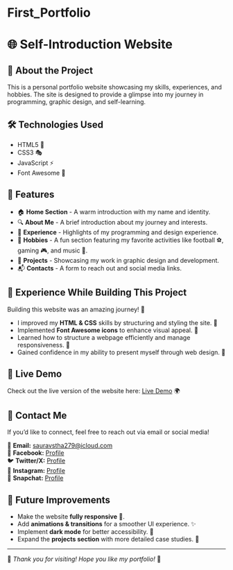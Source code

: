 # First_Portfolio

# 🌐 Self-Introduction Website

## 🚀 About the Project

This is a personal portfolio website showcasing my skills, experiences, and hobbies. The site is designed to provide a glimpse into my journey in programming, graphic design, and self-learning.

## 🛠️ Technologies Used
- HTML5 🎨
- CSS3 🎭
- JavaScript ⚡
- Font Awesome 📌

## 📌 Features
- 🏠 **Home Section** - A warm introduction with my name and identity.
- 🔍 **About Me** - A brief introduction about my journey and interests.
- 💼 **Experience** - Highlights of my programming and design experience.
- 🎯 **Hobbies** - A fun section featuring my favorite activities like football ⚽, gaming 🎮, and music 🎵.
- 🎨 **Projects** - Showcasing my work in graphic design and development.
- 📬 **Contacts** - A form to reach out and social media links.

## 📅 Experience While Building This Project
Building this website was an amazing journey! 🤩
- I improved my **HTML & CSS** skills by structuring and styling the site. 🎨
- Implemented **Font Awesome icons** to enhance visual appeal. 📌
- Learned how to structure a webpage efficiently and manage responsiveness. 📱
- Gained confidence in my ability to present myself through web design. 💪

## 🔗 Live Demo
Check out the live version of the website here: [Live Demo](https://s4urav07.github.io/First_portfolio/) 🌍

## 📧 Contact Me
If you’d like to connect, feel free to reach out via email or social media!

📩 **Email:** sauravstha279@icloud.com  
🔗 **Facebook:** [Profile](https://m.facebook.com/profile.php/?id=100009113029171)  
🐦 **Twitter/X:** [Profile](https://twitter.com/Saurav99414136)  
📸 **Instagram:** [Profile](https://www.instagram.com/sauravstha279/?igshid=MmIzYWVlNDQ5Yg%3D%3D)  
👻 **Snapchat:** [Profile](https://www.snapchat.com/add/dapee777?share_id=G6Wpa4maQjaqGC/+sWkvmQ&locale=en_JP&sid=5e3cca2293d542d0b19914bb5c8756df)

## 🔮 Future Improvements
- Make the website **fully responsive** 📱.
- Add **animations & transitions** for a smoother UI experience. ✨
- Implement **dark mode** for better accessibility. 🌙
- Expand the **projects section** with more detailed case studies. 📝

---
🎉 *Thank you for visiting! Hope you like my portfolio!* 🚀
